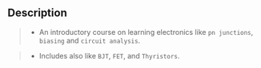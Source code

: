 ## Description

> - An introductory course on learning electronics like `pn junctions`, <br />
    `biasing` and `circuit analysis`.

> - Includes also like `BJT`, `FET`, and `Thyristors`.
